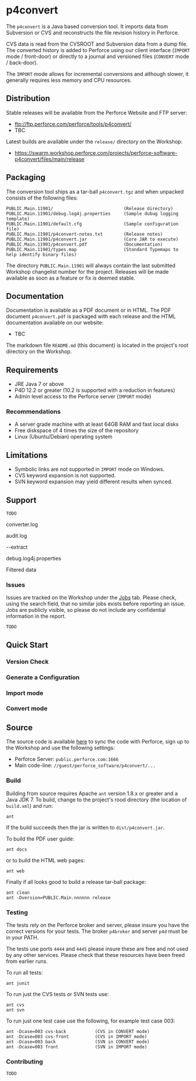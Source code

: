 # p4convert

The `p4convert` is a Java based conversion tool. It imports data from Subversion or CVS
and reconstructs the file revision history in Perforce. 

CVS data is read from the CVSROOT and Subversion data from a dump file.  The converted 
history is added to Perforce using our client interface (`IMPORT` mode / front-door) or 
directly to a journal and versioned files (`CONVERT` mode / back-door).

The `IMPORT` mode allows for incremental conversions and although slower, it generally 
requires less memory and CPU resources.


## Distribution

Stable releases will be available from the Perforce Website and FTP server:

* ftp://ftp.perforce.com/perforce/tools/p4convert/
* TBC

Latest builds are available under the `release/` directory on the Workshop:

* https://swarm.workshop.perforce.com/projects/perforce-software-p4convert/files/main/release


## Packaging

The conversion tool ships as a tar-ball `p4convert.tgz` and when unpacked consists of the 
following files:

    PUBLIC.Main.11901/                           (Release directory)
    PUBLIC.Main.11901/debug.log4j.properties     (Sample dubug logging template)
    PUBLIC.Main.11901/default.cfg                (Sample configuration file)
    PUBLIC.Main.11901/p4convert-notes.txt        (Release notes)
    PUBLIC.Main.11901/p4convert.jar              (Core JAR to execute)
    PUBLIC.Main.11901/p4convert.pdf              (Documentation)
    PUBLIC.Main.11901/types.map                  (Standard Typemaps to help identify binary files)

The directory `PUBLIC.Main.11901` will always contain the last submitted Workshop 
changelist number for the project. Releases will be made available as soon as a feature
or fix is deemed stable.


## Documentation

Documentation is available as a PDF document or in HTML. The PDF document `p4convert.pdf`
is packaged with each release and the HTML documentation available on our website:

* TBC

The markdown file `README.md` (this document) is located in the project's root directory
on the Workshop. 


## Requirements

* JRE Java 7 or above
* P4D 12.2 or greater (10.2 is supported with a reduction in features)
* Admin level access to the Perforce server (`IMPORT` mode)


### Recommendations

* A server grade machine with at least 64GB RAM and fast local disks
* Free diskspace of 4 times the size of the repository
* Linux (Ubuntu/Debian) operating system


## Limitations

* Symbolic links are not supported in `IMPORT` mode on Windows.
* CVS keyword expansion is not supported.
* SVN keyword expansion may yield different results when synced. 


## Support


`TODO`

converter.log

audit.log

--extract

debug.log4j.properties

Filtered data




### Issues

Issues are tracked on the Workshop under the [Jobs](https://swarm.workshop.perforce.com/projects/perforce-software-p4convert/jobs/)
tab.  Please check, using the search field, that no similar jobs exists before reporting 
an issue.  Jobs are publicly visible, so please do not include any confidential 
information in the report.

`TODO`

## Quick Start

### Version Check

### Generate a Configuration

### Import mode

### Convert mode



## Source

The source code is available [here](https://swarm.workshop.perforce.com/projects/perforce-software-p4convert/files/main)
to sync the code with Perforce, sign up to the Workshop and use the following settings:

* Perforce Server: `public.perforce.com:1666`
* Main code-line: `//guest/perforce_software/p4convert/...`

### Build

Building from source requires Apache `ant` version 1.8.x or greater and a Java JDK 7.
To build, change to the project's rood directory (the location of `build.xml`) and run:

    ant
    
If the build succeeds then the jar is written to `dist/p4convert.jar`.

To build the PDF user guide:

    ant docs
    
or to build the HTML web pages:

    ant web
    
Finally if all looks good to build a release tar-ball package:

    ant clean
    ant -Dversion=PUBLIC.Main.nnnnnn release


### Testing

The tests rely on the Perforce broker and server, please insure you have the correct
versions for your tests.  The broker `p4broker` and server `p4d` must be in your PATH.

The tests use ports `4444` and `4445` please insure these are free and not used by any 
other services.  Please check that these resources have been freed from earlier runs.

To run all tests:

    ant junit
    
To run just the CVS tests or SVN tests use:

    ant cvs
    ant svn

To run just one test case use the following, for example test case 003:

    ant -Dcase=003 cvs-back           (CVS in CONVERT mode)
    ant -Dcase=003 cvs-front          (CVS in IMPORT mode)
    ant -Dcase=003 back               (SVN in CONVERT mode)
    ant -Dcase=003 front              (SVN in IMPORT mode)


### Contributing

`TODO`